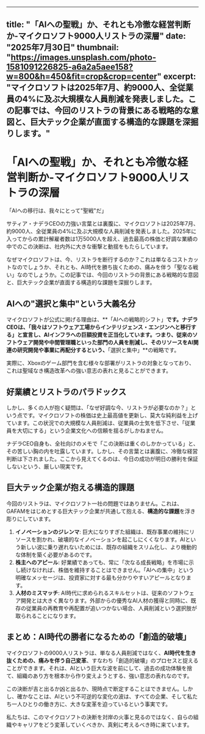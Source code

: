 
---
title: "「AIへの聖戦」か、それとも冷徹な経営判断か-マイクロソフト9000人リストラの深層"
date: "2025年7月30日"
thumbnail: "https://images.unsplash.com/photo-1581091226825-a6a2a5aee158?w=800&h=450&fit=crop&crop=center"
excerpt: "マイクロソフトは2025年7月、約9000人、全従業員の4%に及ぶ大規模な人員削減を発表しました。この記事では、今回のリストラの背景にある戦略的な意図と、巨大テック企業が直面する構造的な課題を深掘りします。"
---

# 「AIへの聖戦」か、それとも冷徹な経営判断か-マイクロソフト9000人リストラの深層

「AIへの移行は、我々にとって"聖戦"だ」

サティア・ナデラCEOの力強い言葉とは裏腹に、マイクロソフトは2025年7月、約9000人、全従業員の4%に及ぶ大規模な人員削減を発表しました。2025年に入ってからの累計解雇者数は1万5000人を超え、過去最高の株価と好調な業績の中でのこの決断は、社内外に大きな衝撃と動揺をもたらしています。

なぜマイクロソフトは、今、リストラを断行するのか？これは単なるコストカットなのでしょうか、それとも、AI時代を勝ち抜くための、痛みを伴う「聖なる戦い」なのでしょうか。この記事では、今回のリストラの背景にある戦略的な意図と、巨大テック企業が直面する構造的な課題を深掘りします。

## AIへの"選択と集中"という大義名分

マイクロソフトが公式に掲げる理由は、**「AIへの戦略的シフト」**です。ナデラCEOは、「我々はソフトウェア工場からインテリジェンス・エンジンへと移行する」と宣言し、AIインフラへの巨額投資を正当化しています。つまり、従来のソフトウェア開発や中間管理職といった部門の人員を削減し、そのリソースをAI関連の研究開発や事業に再配分するという、**「選択と集中」**の戦略です。

実際に、Xboxのゲーム部門を含む様々な部署がリストラの対象となっており、これは聖域なき構造改革への強い意志の表れと見ることができます。

## 好業績とリストラのパラドックス

しかし、多くの人が抱く疑問は、「なぜ好調な今、リストラが必要なのか？」という点です。マイクロソフトの株価は史上最高値を更新し、莫大な純利益を上げています。この状況での大規模な人員削減は、従業員の士気を低下させ、「従業員を大切にする」という企業文化への信頼を揺るがしかねません。

ナデラCEO自身も、全社向けのメモで「この決断は重くのしかかっている」と、その苦しい胸の内を吐露しています。しかし、その言葉とは裏腹に、冷徹な経営判断は下されました。ここから見えてくるのは、今日の成功が明日の勝利を保証しないという、厳しい現実です。

## 巨大テック企業が抱える構造的課題

今回のリストラは、マイクロソフト一社の問題ではありません。これは、GAFAMをはじめとする巨大テック企業が共通して抱える、**構造的な課題**を浮き彫りにしています。

1.  **イノベーションのジレンマ**: 巨大になりすぎた組織は、既存事業の維持にリソースを割かれ、破壊的なイノベーションを起こしにくくなります。AIという新しい波に乗り遅れないためには、既存の組織をスリム化し、より機動的な体制を築く必要があるのです。
2.  **株主へのアピール**: 好業績であっても、常に「次なる成長戦略」を市場に示し続けなければ、株価を維持することはできません。「AIへの集中」という明確なメッセージは、投資家に対する最も分かりやすいアピールとなります。
3.  **人材のミスマッチ**: AI時代に求められるスキルセットは、従来のソフトウェア開発とは大きく異なります。外部からの優秀なAI人材の獲得と同時に、既存の従業員の再教育や再配置が追いつかない場合、人員削減という選択肢が取られることになります。

## まとめ：AI時代の勝者になるための「創造的破壊」

マイクロソフトの9000人リストラは、単なる人員削減ではなく、**AI時代を生き抜くための、痛みを伴う自己変革**、すなわち「創造的破壊」のプロセスと捉えることができます。それは、AIという巨大な波を前にして、過去の成功体験を捨て、組織のあり方を根本から作り変えようとする、強い意志の表れなのです。

この決断が吉と出るか凶と出るか、現時点で断定することはできません。しかし、確かなことは、AIという不可逆的な変化の波は、すべての企業、そして私たち一人ひとりの働き方に、大きな変革を迫っているという事実です。

私たちは、このマイクロソフトの決断を対岸の火事と見るのではなく、自らの組織やキャリアをどう変革していくべきか、真剣に考えるべき時に来ています。

